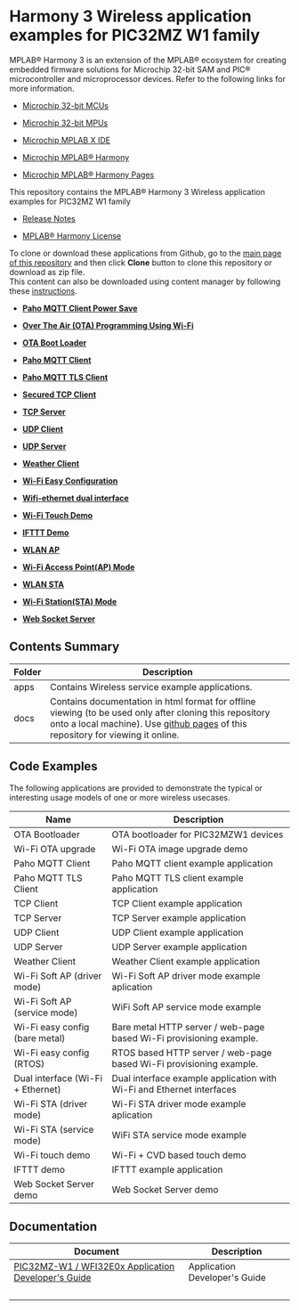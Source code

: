 # Harmony 3 Wireless application examples for PIC32MZ W1 family

MPLAB® Harmony 3 is an extension of the MPLAB® ecosystem for creating embedded firmware solutions for Microchip 32-bit SAM and PIC® microcontroller and microprocessor devices. Refer to the following links for more information.

-   [Microchip 32-bit MCUs](https://www.microchip.com/design-centers/32-bit)

-   [Microchip 32-bit MPUs](https://www.microchip.com/design-centers/32-bit-mpus)

-   [Microchip MPLAB X IDE](https://www.microchip.com/mplab/mplab-x-ide)

-   [Microchip MPLAB® Harmony](https://www.microchip.com/mplab/mplab-harmony)

-   [Microchip MPLAB® Harmony Pages](https://microchip-mplab-harmony.github.io/)


This repository contains the MPLAB® Harmony 3 Wireless application examples for PIC32MZ W1 family

-   [Release Notes](release_notes.md)

-   [MPLAB® Harmony License](Microchip_SLA001.md)


To clone or download these applications from Github, go to the [main page of this repository](https://github.com/Microchip-MPLAB-Harmony/wireless_apps_pic32mzw1_wfi32e01) and then click **Clone** button to clone this repository or download as zip file.<br />This content can also be downloaded using content manager by following these [instructions](https://github.com/Microchip-MPLAB-Harmony/contentmanager/wiki).

-   **[Paho MQTT Client Power Save](apps/paho_mqtt_client_power_save/readme.md)**  

-   **[Over The Air \(OTA\) Programming Using Wi-Fi](apps/wifi_ota_app_upgrade/readme.md)**  

-   **[OTA Boot Loader](apps/ota_bootloader/readme.md)**  

-   **[Paho MQTT Client](apps/paho_mqtt_client/readme.md)**  

-   **[Paho MQTT TLS Client](apps/paho_mqtt_tls_client/readme.md)**  

-   **[Secured TCP Client](apps/tcp_client/readme.md)**  

-   **[TCP Server](apps/tcp_server/readme.md)**  

-   **[UDP Client](apps/udp_client/readme.md)**  

-   **[UDP Server](apps/udp_server/readme.md)**  

-   **[Weather Client](apps/weather_client/readme.md)**  

-   **[Wi-Fi Easy Configuration](apps/wifi_easy_config/readme.md)**  

-   **[Wifi-ethernet dual interface](apps/wifi_eth_dual_interface/readme.md)**  

-   **[Wi-Fi Touch Demo](apps/wifi_touch_demo/readme.md)**  

-   **[IFTTT Demo](apps/ifttt/readme.md)**  

-   **[WLAN AP](apps/wifi_ap/GUID-5F220E9D-ADEA-4AE4-AFDF-4805F99FF1F2.md)**  

-   **[Wi-Fi Access Point\(AP\) Mode](apps/wifi_ap/readme.md)**  

-   **[WLAN STA](apps/wifi_sta/GUID-418D4259-4AF0-495E-A69E-34AF86FEA705.md)**  

-   **[Wi-Fi Station\(STA\) Mode](apps/wifi_sta/readme.md)**  

-   **[Web Socket Server](apps/web_socket_server/readme.md)**  


## Contents Summary

|Folder|Description|
|------|-----------|
|apps|Contains Wireless service example applications.|
|docs|Contains documentation in html format for offline viewing \(to be used only after cloning this repository onto a local machine\). Use [github pages](https://microchip-mplab-harmony.github.io/wireless_apps_pic32mzw1_wfi32e01/) of this repository for viewing it online.|

## Code Examples

The following applications are provided to demonstrate the typical or interesting usage models of one or more wireless usecases.

|Name|Description|
|----|-----------|
|OTA Bootloader|OTA bootloader for PIC32MZW1 devices|
|Wi-Fi OTA upgrade|Wi-Fi OTA image upgrade demo|
|Paho MQTT Client|Paho MQTT client example application|
|Paho MQTT TLS Client|Paho MQTT TLS client example application|
|TCP Client|TCP Client example application|
|TCP Server|TCP Server example application|
|UDP Client|UDP Client example application|
|UDP Server|UDP Server example application|
|Weather Client|Weather Client example application|
|Wi-Fi Soft AP \(driver mode\)|Wi-Fi Soft AP driver mode example aplication|
|Wi-Fi Soft AP \(service mode\)|WiFi Soft AP service mode example|
|Wi-Fi easy config \(bare metal\)|Bare metal HTTP server / web-page based Wi-Fi provisioning example.|
|Wi-Fi easy config \(RTOS\)|RTOS based HTTP server / web-page based Wi-Fi provisioning example.|
|Dual interface \(Wi-Fi + Ethernet\)|Dual interface example application with Wi-Fi and Ethernet interfaces|
|Wi-Fi STA \(driver mode\)|Wi-Fi STA driver mode example aplication|
|Wi-Fi STA \(service mode\)|WiFi STA service mode example|
|Wi-Fi touch demo|Wi-Fi + CVD based touch demo|
|IFTTT demo|IFTTT example application|
|Web Socket Server demo|Web Socket Server demo|

## Documentation

|Document|Description|
|--------|-----------|
|[PIC32MZ-W1 / WFI32E0x Application Developer's Guide](https://onlinedocs.microchip.com/oxy/GUID-83859130-3660-4EE8-8AEB-4D161F595226-en-US-2/index.html)|Application Developer's Guide|
| | |

